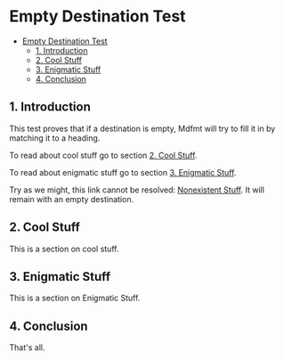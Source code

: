 # Empty Destination Test

<!--BEGIN_TOC-->
- [Empty Destination Test](#empty-destination-test)
  - [1. Introduction](#1-introduction)
  - [2. Cool Stuff](#2-cool-stuff)
  - [3. Enigmatic Stuff](#3-enigmatic-stuff)
  - [4. Conclusion](#4-conclusion)
<!--END_TOC-->

## 1. Introduction

This test proves that if a destination is empty, Mdfmt will try to fill it in by matching it to a heading.

To read about cool stuff go to section [2. Cool Stuff](#2-cool-stuff).

To read about enigmatic stuff go to section [3. Enigmatic Stuff](#3-enigmatic-stuff).

Try as we might, this link cannot be resolved:  [Nonexistent Stuff]().  It will remain with an empty destination.

## 2. Cool Stuff

This is a section on cool stuff.

## 3. Enigmatic Stuff

This is a section on Enigmatic Stuff.

## 4. Conclusion

That's all.
